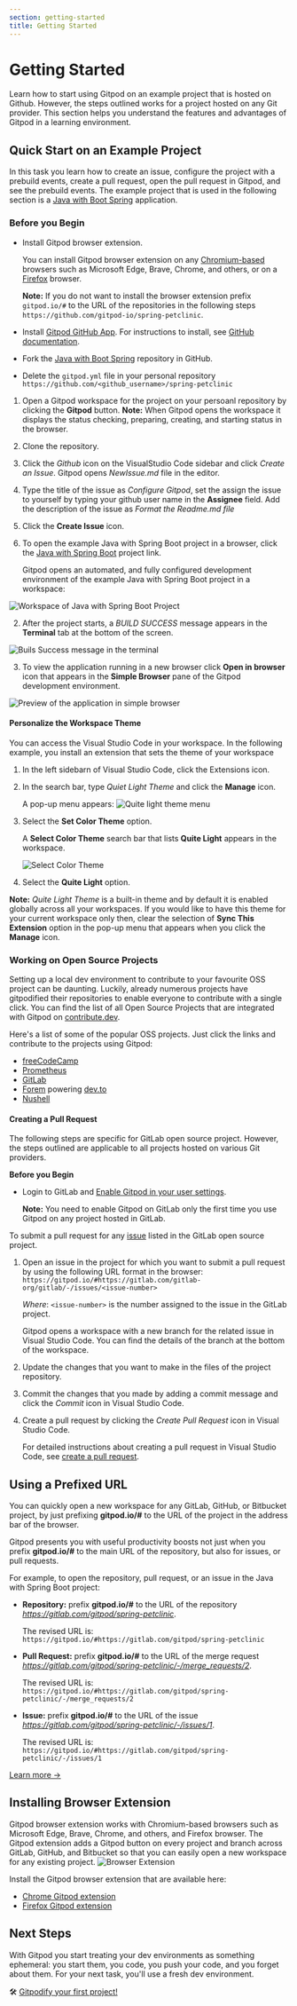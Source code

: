 ```yaml
---
section: getting-started
title: Getting Started
---
```


<script context="module">
  export const prerender = true;
</script>

# Getting Started

Learn how to start using Gitpod on an example project that is hosted on Github. However, the steps outlined works for a project hosted on any Git provider. This section helps you understand the features and advantages of Gitpod in a learning environment.

## Quick Start on an Example Project

In this task you learn how to create an issue, configure the project with a prebuild events, create a pull request, open the pull request in Gitpod, and see the prebuild events. The example project that is used in the following section is a [Java with Boot Spring](https://github.com/gitpod-io/spring-petclinic) application.

### Before you Begin

- Install Gitpod browser extension.

  You can install Gitpod browser extension on any [Chromium-based](https://chrome.google.com/webstore/detail/gitpod-online-ide/dodmmooeoklaejobgleioelladacbeki) browsers such as Microsoft Edge, Brave, Chrome, and others, or on a [Firefox](https://addons.mozilla.org/firefox/addon/gitpod/) browser.

  **Note:** If you do not want to install the browser extension prefix `gitpod.io/#` to the URL of the repositories in the following steps `https://github.com/gitpod-io/spring-petclinic`.

- Install [Gitpod GitHub App](https://github.com/marketplace/gitpod-io). For instructions to install, see [GitHub documentation](https://docs.github.com/en/github/customizing-your-github-workflow/purchasing-and-installing-apps-in-github-marketplace/installing-an-app-in-your-organization#installing-a-github-app-in-your-organization).
- Fork the [Java with Boot Spring](https://github.com/gitpod-io/spring-petclinic) repository in GitHub.

- Delete the `gitpod.yml` file in your personal repository `https://github.com/<github_username>/spring-petclinic`

1. Open a Gitpod workspace for the project on your persoanl repository by clicking the **Gitpod** button.
   **Note:**
   When Gitpod opens the workspace it displays the status checking, preparing, creating, and starting status in the browser.
2. Clone the repository.
3. Click the _Github_ icon on the VisualStudio Code sidebar and click _Create an Issue_.
   Gitpod opens _NewIssue.md_ file in the editor.
4. Type the title of the issue as _Configure Gitpod_, set the assign the issue to yourself by typing your github user name in the **Assignee** field. Add the description of the issue as _Format the Readme.md file_
5. Click the **Create Issue** icon.

6. To open the example Java with Spring Boot project in a browser, click the [Java with Spring Boot](https://gitpod.io/#https://github.com/gitpod-io/spring-petclinic) project link.

   Gitpod opens an automated, and fully configured development environment of the example Java with Spring Boot project in a workspace:

![Workspace of Java with Spring Boot Project](../../../../static/images/docs/beta/getting-started/java-with-spring-boot-workspace.png)

2. After the project starts, a _BUILD SUCCESS_ message appears in the **Terminal** tab at the bottom of the screen.

![Buils Success message in the terminal](../../../../static/images/docs/beta/getting-started/terminal-message.png)

3. To view the application running in a new browser click **Open in browser** icon that appears in the **Simple Browser** pane of the Gitpod development environment.

![Preview of the application in simple browser](../../../../static/images/docs/beta/getting-started/simple-browser.png)

#### Personalize the Workspace Theme

You can access the Visual Studio Code in your workspace. In the following example, you install an extension that sets the theme of your workspace

1. In the left sidebarn of Visual Studio Code, click the Extensions icon.
2. In the search bar, type _Quiet Light Theme_ and click the **Manage** icon.

   A pop-up menu appears:
   ![Quite light theme menu](../../../../static/images/docs/beta/getting-started/quite-light-theme.png)

3. Select the **Set Color Theme** option.

   A **Select Color Theme** search bar that lists **Quite Light** appears in the workspace.

   ![Select Color Theme](../../../../static/images/docs/beta/getting-started/select-color-theme.png)

4. Select the **Quite Light** option.

**Note:** _Quite Light Theme_ is a built-in theme and by default it is enabled globally across all your workspaces. If you would like to have this theme for your current workspace only then, clear the selection of **Sync This Extension** option in the pop-up menu that appears when you click the **Manage** icon.

### Working on Open Source Projects

Setting up a local dev environment to contribute to your favourite OSS project can be daunting. Luckily, already numerous projects have gitpodified their repositories to enable everyone to contribute with a single click. You can find the list of all Open Source Projects that are integrated with Gitpod on [contribute.dev](https://contribute.dev/).

Here's a list of some of the popular OSS projects. Just click the links and contribute to the projects using Gitpod:

- [freeCodeCamp](https://gitpod.io/#https://github.com/freeCodeCamp/freeCodeCamp)
- [Prometheus](https://gitpod.io/#https://github.com/prometheus/prometheus)
- [GitLab](https://gitpod.io/#https://gitlab.com/gitlab-org/gitlab)
- [Forem](https://gitpod.io/#https://github.com/forem/forem) powering [dev.to](https://dev.to/)
- [Nushell](https://gitpod.io/#https://github.com/nushell/nushell)

#### Creating a Pull Request

The following steps are specific for GitLab open source project. However, the steps outlined are applicable to all projects hosted on various Git providers.

**Before you Begin**

- Login to GitLab and [Enable Gitpod in your user settings](https://docs.gitlab.com/ee/integration/gitpod.html#enable-gitpod-in-your-user-settings).

  **Note:** You need to enable Gitpod on GitLab only the first time you use Gitpod on any project hosted in GitLab.

To submit a pull request for any [issue](https://gitlab.com/gitlab-org/gitlab/-/issues/) listed in the GitLab open source project.

1. Open an issue in the project for which you want to submit a pull request by using the following URL format in the browser:
   `https://gitpod.io/#https://gitlab.com/gitlab-org/gitlab/-/issues/<issue-number>`

   _Where_: `<issue-number>` is the number assigned to the issue in the GitLab project.

   Gitpod opens a workspace with a new branch for the related issue in Visual Studio Code. You can find the details of the branch at the bottom of the workspace.

2. Update the changes that you want to make in the files of the project repository.

3. Commit the changes that you made by adding a commit message and click the _Commit_ icon in Visual Studio Code.

4. Create a pull request by clicking the _Create Pull Request_ icon in Visual Studio Code.

   For detailed instructions about creating a pull request in Visual Studio Code, see [create a pull request](https://code.visualstudio.com/docs/editor/github#_creating-pull-requests).

## Using a Prefixed URL

You can quickly open a new workspace for any GitLab, GitHub, or Bitbucket project, by just prefixing **gitpod.io/#** to the URL of the project in the address bar of the browser.

Gitpod presents you with useful productivity boosts not just when you prefix **gitpod.io/#** to the main URL of the repository, but also for issues, or pull requests.

For example, to open the repository, pull request, or an issue in the Java with Spring Boot project:

- **Repository:** prefix **gitpod.io/#** to the URL of the repository *https://gitlab.com/gitpod/spring-petclinic*.

  The revised URL is: `https://gitpod.io/#https://gitlab.com/gitpod/spring-petclinic`

- **Pull Request:** prefix **gitpod.io/#** to the URL of the merge request *https://gitlab.com/gitpod/spring-petclinic/-/merge_requests/2*.

  The revised URL is: `https://gitpod.io/#https://gitlab.com/gitpod/spring-petclinic/-/merge_requests/2`

- **Issue:** prefix **gitpod.io/#** to the URL of the issue *https://gitlab.com/gitpod/spring-petclinic/-/issues/1*.

  The revised URL is: `https://gitpod.io/#https://gitlab.com/gitpod/spring-petclinic/-/issues/1`

[Learn more &rarr;](/docs/context-urls)

## Installing Browser Extension

Gitpod browser extension works with Chromium-based browsers such as Microsoft Edge, Brave, Chrome, and others, and Firefox browser. The Gitpod extension adds a Gitpod button on every project and branch across GitLab, GitHub, and Bitbucket so that you can easily open a new workspace for any existing project.
![Browser Extension](../../../static/images/docs/browser-extension-lense.png)

Install the Gitpod browser extension that are available here:

- [Chrome Gitpod extension](https://chrome.google.com/webstore/detail/gitpod-online-ide/dodmmooeoklaejobgleioelladacbeki)
- [Firefox Gitpod extension](https://addons.mozilla.org/firefox/addon/gitpod/)

## Next Steps

With Gitpod you start treating your dev environments as something ephemeral: you start them, you code, you push your code, and you forget about them. For your next task, you'll use a fresh dev environment.

🛠 [Gitpodify your first project!](https://www.gitpod.io/docs/configuration)
